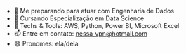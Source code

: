 - 🔭 Me preparando para atuar com Engenharia de Dados
- 🌱 Cursando Especialização em Data Science
- 👯 Techs & Tools: AWS, Python, Power BI, Microsoft Excel
- 📫 Entre em contato: nessa_vpn@hotmail.com
- 😄 Pronomes: ela/dela
